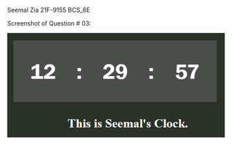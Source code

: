 Seemal Zia
21F-9155
BCS_6E

Screenshot of Question # 03:

![Alt text](pic.png?raw=true "Optional Title")